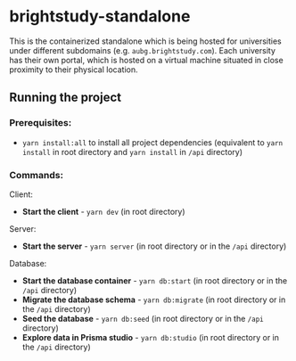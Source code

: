 # brightstudy-standalone

This is the containerized standalone which is being hosted for universities under different
subdomains (e.g. `aubg.brightstudy.com`). Each university has their own portal, which is hosted on a
virtual machine situated in close proximity to their physical location.

## Running the project

### Prerequisites:

- `yarn install:all` to install all project dependencies (equivalent to `yarn install` in root
  directory and `yarn install` in `/api` directory)

### Commands:

Client:

- **Start the client** - `yarn dev` (in root directory)

Server:

- **Start the server** - `yarn server` (in root directory or in the `/api` directory)

Database:

- **Start the database container** - `yarn db:start` (in root directory or in the `/api` directory)
- **Migrate the database schema** - `yarn db:migrate` (in root directory or in the `/api` directory)
- **Seed the database** - `yarn db:seed` (in root directory or in the `/api` directory)
- **Explore data in Prisma studio** - `yarn db:studio` (in root directory or in the `/api`
  directory)
